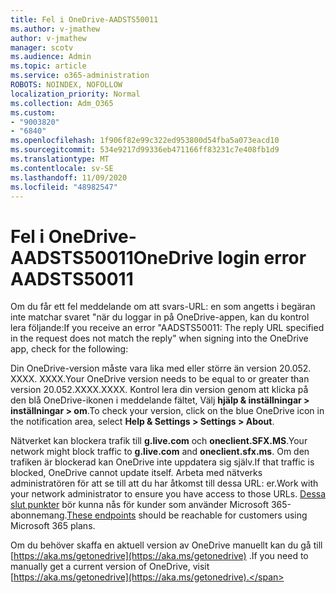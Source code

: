 ```yaml
---
title: Fel i OneDrive-AADSTS50011
ms.author: v-jmathew
author: v-jmathew
manager: scotv
ms.audience: Admin
ms.topic: article
ms.service: o365-administration
ROBOTS: NOINDEX, NOFOLLOW
localization_priority: Normal
ms.collection: Adm_O365
ms.custom:
- "9003820"
- "6840"
ms.openlocfilehash: 1f906f82e99c322ed953800d54fba5a073eacd10
ms.sourcegitcommit: 534e9217d99336eb471166ff83231c7e408fb1d9
ms.translationtype: MT
ms.contentlocale: sv-SE
ms.lasthandoff: 11/09/2020
ms.locfileid: "48982547"
---
```

# <a name="onedrive-login-error-aadsts50011"></a><span data-ttu-id="381ba-102">Fel i OneDrive-AADSTS50011</span><span class="sxs-lookup"><span data-stu-id="381ba-102">OneDrive login error AADSTS50011</span></span>

<span data-ttu-id="381ba-103">Om du får ett fel meddelande om att svars-URL: en som angetts i begäran inte matchar svaret "när du loggar in på OneDrive-appen, kan du kontrol lera följande:</span><span class="sxs-lookup"><span data-stu-id="381ba-103">If you receive an error "AADSTS50011: The reply URL specified in the request does not match the reply" when signing into the OneDrive app, check for the following:</span></span>

<span data-ttu-id="381ba-104">Din OneDrive-version måste vara lika med eller större än version 20.052. XXXX. XXXX.</span><span class="sxs-lookup"><span data-stu-id="381ba-104">Your OneDrive version needs to be equal to or greater than version 20.052.XXXX.XXXX.</span></span> <span data-ttu-id="381ba-105">Kontrol lera din version genom att klicka på den blå OneDrive-ikonen i meddelande fältet, Välj **hjälp & inställningar > inställningar > om**.</span><span class="sxs-lookup"><span data-stu-id="381ba-105">To check your version, click on the blue OneDrive icon in the notification area, select **Help & Settings > Settings > About**.</span></span>

<span data-ttu-id="381ba-106">Nätverket kan blockera trafik till **g.live.com** och **oneclient.SFX.MS**.</span><span class="sxs-lookup"><span data-stu-id="381ba-106">Your network might block traffic to **g.live.com** and **oneclient.sfx.ms**.</span></span> <span data-ttu-id="381ba-107">Om den trafiken är blockerad kan OneDrive inte uppdatera sig själv.</span><span class="sxs-lookup"><span data-stu-id="381ba-107">If that traffic is blocked, OneDrive cannot update itself.</span></span> <span data-ttu-id="381ba-108">Arbeta med nätverks administratören för att se till att du har åtkomst till dessa URL: er.</span><span class="sxs-lookup"><span data-stu-id="381ba-108">Work with your network administrator to ensure you have access to those URLs.</span></span> <span data-ttu-id="381ba-109">[Dessa slut punkter](https://docs.microsoft.com/microsoft-365/enterprise/urls-and-ip-address-ranges?view=o365-worldwide) bör kunna nås för kunder som använder Microsoft 365-abonnemang.</span><span class="sxs-lookup"><span data-stu-id="381ba-109">[These endpoints](https://docs.microsoft.com/microsoft-365/enterprise/urls-and-ip-address-ranges?view=o365-worldwide) should be reachable for customers using Microsoft 365 plans.</span></span>

<span data-ttu-id="381ba-110">Om du behöver skaffa en aktuell version av OneDrive manuellt kan du gå till [https://aka.ms/getonedrive](https://aka.ms/getonedrive) .</span><span class="sxs-lookup"><span data-stu-id="381ba-110">If you need to manually get a current version of OneDrive, visit [https://aka.ms/getonedrive](https://aka.ms/getonedrive).</span></span>
